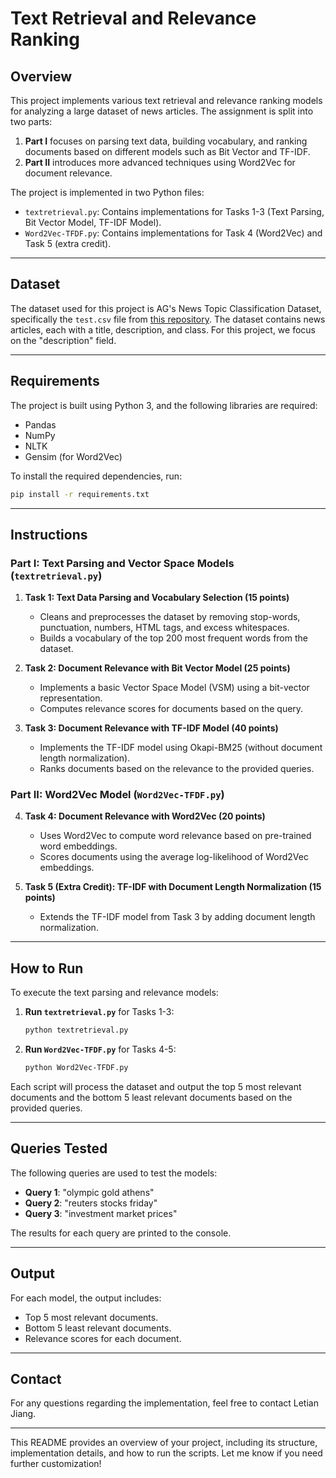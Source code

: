 # Text Retrieval and Relevance Ranking

## Overview

This project implements various text retrieval and relevance ranking models for analyzing a large dataset of news articles. The assignment is split into two parts:

1. **Part I** focuses on parsing text data, building vocabulary, and ranking documents based on different models such as Bit Vector and TF-IDF.
2. **Part II** introduces more advanced techniques using Word2Vec for document relevance.

The project is implemented in two Python files:
- `textretrieval.py`: Contains implementations for Tasks 1-3 (Text Parsing, Bit Vector Model, TF-IDF Model).
- `Word2Vec-TFDF.py`: Contains implementations for Task 4 (Word2Vec) and Task 5 (extra credit).

---

## Dataset

The dataset used for this project is AG's News Topic Classification Dataset, specifically the `test.csv` file from [this repository](https://raw.githubusercontent.com/mhjabreel/CharCnn_Keras/master/data/ag_news_csv/test.csv). The dataset contains news articles, each with a title, description, and class. For this project, we focus on the "description" field.

---

## Requirements

The project is built using Python 3, and the following libraries are required:
- Pandas
- NumPy
- NLTK
- Gensim (for Word2Vec)

To install the required dependencies, run:
```bash
pip install -r requirements.txt
```

---

## Instructions

### Part I: Text Parsing and Vector Space Models (`textretrieval.py`)

1. **Task 1: Text Data Parsing and Vocabulary Selection (15 points)**
   - Cleans and preprocesses the dataset by removing stop-words, punctuation, numbers, HTML tags, and excess whitespaces.
   - Builds a vocabulary of the top 200 most frequent words from the dataset.

2. **Task 2: Document Relevance with Bit Vector Model (25 points)**
   - Implements a basic Vector Space Model (VSM) using a bit-vector representation.
   - Computes relevance scores for documents based on the query.
   
3. **Task 3: Document Relevance with TF-IDF Model (40 points)**
   - Implements the TF-IDF model using Okapi-BM25 (without document length normalization).
   - Ranks documents based on the relevance to the provided queries.

### Part II: Word2Vec Model (`Word2Vec-TFDF.py`)

4. **Task 4: Document Relevance with Word2Vec (20 points)**
   - Uses Word2Vec to compute word relevance based on pre-trained word embeddings.
   - Scores documents using the average log-likelihood of Word2Vec embeddings.
   
5. **Task 5 (Extra Credit): TF-IDF with Document Length Normalization (15 points)**
   - Extends the TF-IDF model from Task 3 by adding document length normalization.

---

## How to Run

To execute the text parsing and relevance models:

1. **Run `textretrieval.py`** for Tasks 1-3:
   ```bash
   python textretrieval.py
   ```

2. **Run `Word2Vec-TFDF.py`** for Tasks 4-5:
   ```bash
   python Word2Vec-TFDF.py
   ```

Each script will process the dataset and output the top 5 most relevant documents and the bottom 5 least relevant documents based on the provided queries.

---

## Queries Tested

The following queries are used to test the models:

- **Query 1**: "olympic gold athens"
- **Query 2**: "reuters stocks friday"
- **Query 3**: "investment market prices"

The results for each query are printed to the console.

---

## Output

For each model, the output includes:
- Top 5 most relevant documents.
- Bottom 5 least relevant documents.
- Relevance scores for each document.

---

## Contact

For any questions regarding the implementation, feel free to contact Letian Jiang.

---

This README provides an overview of your project, including its structure, implementation details, and how to run the scripts. Let me know if you need further customization!